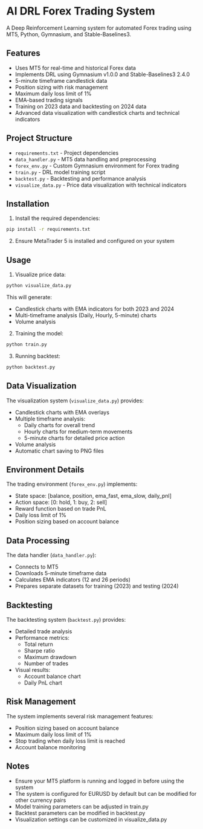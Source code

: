 # AI DRL Forex Trading System

A Deep Reinforcement Learning system for automated Forex trading using MT5, Python, Gymnasium, and Stable-Baselines3.

## Features

- Uses MT5 for real-time and historical Forex data
- Implements DRL using Gymnasium v1.0.0 and Stable-Baselines3 2.4.0
- 5-minute timeframe candlestick data
- Position sizing with risk management
- Maximum daily loss limit of 1%
- EMA-based trading signals
- Training on 2023 data and backtesting on 2024 data
- Advanced data visualization with candlestick charts and technical indicators

## Project Structure

- `requirements.txt` - Project dependencies
- `data_handler.py` - MT5 data handling and preprocessing
- `forex_env.py` - Custom Gymnasium environment for Forex trading
- `train.py` - DRL model training script
- `backtest.py` - Backtesting and performance analysis
- `visualize_data.py` - Price data visualization with technical indicators

## Installation

1. Install the required dependencies:

```bash
pip install -r requirements.txt
```

2. Ensure MetaTrader 5 is installed and configured on your system

## Usage

1. Visualize price data:

```bash
python visualize_data.py
```

This will generate:

- Candlestick charts with EMA indicators for both 2023 and 2024
- Multi-timeframe analysis (Daily, Hourly, 5-minute) charts
- Volume analysis

2. Training the model:

```bash
python train.py
```

3. Running backtest:

```bash
python backtest.py
```

## Data Visualization

The visualization system (`visualize_data.py`) provides:

- Candlestick charts with EMA overlays
- Multiple timeframe analysis:
  - Daily charts for overall trend
  - Hourly charts for medium-term movements
  - 5-minute charts for detailed price action
- Volume analysis
- Automatic chart saving to PNG files

## Environment Details

The trading environment (`forex_env.py`) implements:

- State space: [balance, position, ema_fast, ema_slow, daily_pnl]
- Action space: [0: hold, 1: buy, 2: sell]
- Reward function based on trade PnL
- Daily loss limit of 1%
- Position sizing based on account balance

## Data Processing

The data handler (`data_handler.py`):

- Connects to MT5
- Downloads 5-minute timeframe data
- Calculates EMA indicators (12 and 26 periods)
- Prepares separate datasets for training (2023) and testing (2024)

## Backtesting

The backtesting system (`backtest.py`) provides:

- Detailed trade analysis
- Performance metrics:
  - Total return
  - Sharpe ratio
  - Maximum drawdown
  - Number of trades
- Visual results:
  - Account balance chart
  - Daily PnL chart

## Risk Management

The system implements several risk management features:

- Position sizing based on account balance
- Maximum daily loss limit of 1%
- Stop trading when daily loss limit is reached
- Account balance monitoring

## Notes

- Ensure your MT5 platform is running and logged in before using the system
- The system is configured for EURUSD by default but can be modified for other currency pairs
- Model training parameters can be adjusted in train.py
- Backtest parameters can be modified in backtest.py
- Visualization settings can be customized in visualize_data.py
